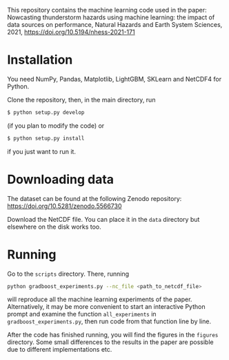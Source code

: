 This repository contains the machine learning code used in the paper: Nowcasting thunderstorm hazards using machine learning: the impact of data sources on performance, Natural Hazards and Earth System Sciences, 2021, https://doi.org/10.5194/nhess-2021-171

# Installation

You need NumPy, Pandas, Matplotlib, LightGBM, SKLearn and NetCDF4 for Python.

Clone the repository, then, in the main directory, run
```bash
$ python setup.py develop
```
(if you plan to modify the code) or
```bash
$ python setup.py install
```
if you just want to run it.

# Downloading data

The dataset can be found at the following Zenodo repository: https://doi.org/10.5281/zenodo.5566730

Download the NetCDF file. You can place it in the `data` directory but elsewhere on the disk works too.

# Running

Go to the `scripts` directory. There, running
```bash
python gradboost_experiments.py --nc_file <path_to_netcdf_file>
```
will reproduce all the machine learning experiments of the paper. Alternatively, it may be more convenient to start an interactive Python prompt and examine the function `all_experiments` in `gradboost_experiments.py`, then run code from that function line by line.

After the code has finished running, you will find the figures in the `figures` directory. Some small differences to the results in the paper are possible due to different implementations etc.

